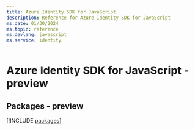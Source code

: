 ```yaml
---
title: Azure Identity SDK for JavaScript
description: Reference for Azure Identity SDK for JavaScript
ms.date: 01/30/2024
ms.topic: reference
ms.devlang: javascript
ms.service: identity
---
```

# Azure Identity SDK for JavaScript - preview
## Packages - preview
[!INCLUDE [packages](identity-index.md)]